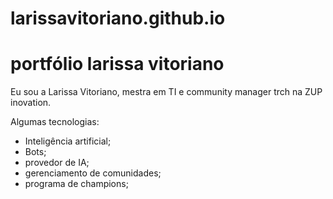 # larissavitoriano.github.io
# portfólio larissa vitoriano

Eu sou a Larissa Vitoriano, mestra em TI e community manager trch na ZUP inovation.

Algumas tecnologias:
- Inteligência artificial;
- Bots;
- provedor de IA;
- gerenciamento de comunidades;
- programa de champions;
